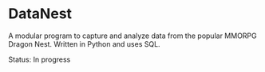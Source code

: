 # DataNest
A modular program to capture and analyze data from the popular MMORPG Dragon Nest. Written in Python and uses SQL.

Status: In progress
